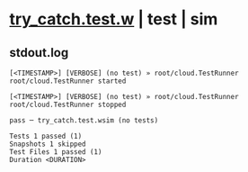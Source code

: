 # [try_catch.test.w](../../../../../examples/tests/valid/try_catch.test.w) | test | sim

## stdout.log
```log
[<TIMESTAMP>] [VERBOSE] (no test) » root/cloud.TestRunner
root/cloud.TestRunner started

[<TIMESTAMP>] [VERBOSE] (no test) » root/cloud.TestRunner
root/cloud.TestRunner stopped

pass ─ try_catch.test.wsim (no tests)

Tests 1 passed (1)
Snapshots 1 skipped
Test Files 1 passed (1)
Duration <DURATION>
```

